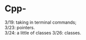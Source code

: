 # Cpp-

3/19: taking in terminal commands;  
3/23: pointers.   
3/24: a little of classes
3/26: classes. 
